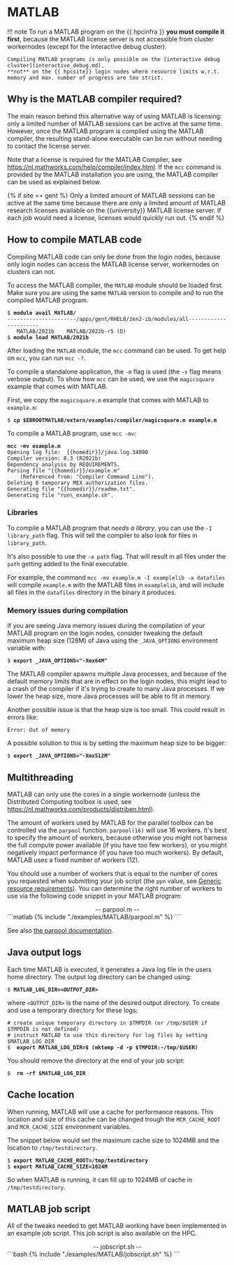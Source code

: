 # MATLAB

!!! note
    To run a MATLAB program on the {{ hpcinfra }} **you must compile it first**,
    because the MATLAB license server is not accessible from cluster workernodes
    (except for the interactive debug cluster).

    Compiling MATLAB programs is only possible on the [interactive debug cluster](interactive_debug.md),
    **not** on the {{ hpcsite}} login nodes where resource limits w.r.t. memory and max. number of progress are too strict.

## Why is the MATLAB compiler required?

The main reason behind this alternative way of using MATLAB is
licensing: only a limited number of MATLAB sessions can be active at the
same time. However, once the MATLAB program is compiled using the MATLAB
compiler, the resulting stand-alone executable can be run without
needing to contact the license server.

Note that a license is required for the MATLAB Compiler, see
<https://nl.mathworks.com/help/compiler/index.html>. If the `mcc`
command is provided by the MATLAB installation you are using, the MATLAB
compiler can be used as explained below.

{% if site == gent %}
Only a limited amount of MATLAB sessions can be active at the same time
because there are only a limited amount of MATLAB research licenses
available on the {{university}} MATLAB license server. If each job would need a
license, licenses would quickly run out.
{% endif %}
## How to compile MATLAB code

Compiling MATLAB code can only be done from the login nodes, because
only login nodes can access the MATLAB license server, workernodes on
clusters can not.

To access the MATLAB compiler, the `MATLAB` module should be loaded
first. Make sure you are using the same `MATLAB` version to compile and
to run the compiled MATLAB program.

<pre><code>$ <b>module avail MATLAB/</b>
----------------------/apps/gent/RHEL8/zen2-ib/modules/all----------------------
   MATLAB/2021b    MATLAB/2022b-r5 (D)
$ <b>module load MATLAB/2021b</b>
</code></pre>

After loading the `MATLAB` module, the `mcc` command can be used. To get
help on `mcc`, you can run `mcc -?`.

To compile a standalone application, the `-m` flag is used (the `-v`
flag means verbose output). To show how `mcc` can be used, we use the
`magicsquare` example that comes with MATLAB.

First, we copy the `magicsquare.m` example that comes with MATLAB to
`example.m`:

<pre><code>$ <b>cp $EBROOTMATLAB/extern/examples/compiler/magicsquare.m example.m</b>
</code></pre>

To compile a MATLAB program, use `mcc -mv`:

<pre><code><b>mcc -mv example.m</b>
Opening log file:  {{homedir}}/java.log.34090
Compiler version: 8.3 (R2021b)
Dependency analysis by REQUIREMENTS.
Parsing file "{{homedir}}/example.m"
	(Referenced from: "Compiler Command Line").
Deleting 0 temporary MEX authorization files.
Generating file "{{homedir}}/readme.txt".
Generating file "run\_example.sh".
</code></pre>

### Libraries

To compile a MATLAB program that *needs a library*, you can use the
`-I library_path` flag. This will tell the compiler to also look for
files in `library_path`.

It's also possible to use the `-a path` flag. That will result in all
files under the `path` getting added to the final executable.

For example, the command `mcc -mv example.m -I examplelib -a datafiles`
will compile `example.m` with the MATLAB files in `examplelib`, and will
include all files in the `datafiles` directory in the binary it
produces.

### Memory issues during compilation

If you are seeing Java memory issues during the compilation of your
MATLAB program on the login nodes, consider tweaking the default maximum
heap size (128M) of Java using the `_JAVA_OPTIONS` environment variable
with:

<pre><code>$ <b>export _JAVA_OPTIONS="-Xmx64M"</b>
</code></pre>

The MATLAB compiler spawns multiple Java processes, and because of the
default memory limits that are in effect on the login nodes, this might
lead to a crash of the compiler if it's trying to create to many Java
processes. If we lower the heap size, more Java processes will be able
to fit in memory.

Another possible issue is that the heap size is too small. This could
result in errors like:

<pre><code>Error: Out of memory
</code></pre>

A possible solution to this is by setting the maximum heap size to be
bigger:

<pre><code>$ <b>export _JAVA_OPTIONS="-Xmx512M"</b>
</code></pre>

## Multithreading

MATLAB can only use the cores in a single workernode (unless the
Distributed Computing toolbox is used, see
<https://nl.mathworks.com/products/distriben.html>).

The amount of workers used by MATLAB for the parallel toolbox can be
controlled via the `parpool` function: `parpool(16)` will use 16
workers. It's best to specify the amount of workers, because otherwise
you might not harness the full compute power available (if you have too
few workers), or you might negatively impact performance (if you have
too much workers). By default, MATLAB uses a fixed number of workers
(12).

You should use a number of workers that is equal to the number of cores
you requested when submitting your job script (the `ppn` value, see [Generic resource requirements](../running_batch_jobs/#generic-resource-requirements)).
You can determine the right number of workers to use via the following
code snippet in your MATLAB program:

<div style="text-align: center;">-- parpool.m --</div>
```matlab
{% include "./examples/MATLAB/parpool.m" %}
```

See also [the parpool
documentation](https://nl.mathworks.com/help/distcomp/parpool.html).

## Java output logs

Each time MATLAB is executed, it generates a Java log file in the users
home directory. The output log directory can be changed using:

<pre><code>$ <b>MATLAB_LOG_DIR=<i>&lt;OUTPUT_DIR&gt;</i></b>
</code></pre>

where `<OUTPUT_DIR>` is the name of the desired output directory. To
create and use a temporary directory for these logs:

<pre><code># create unique temporary directory in $TMPDIR (or /tmp/$USER if
$TMPDIR is not defined)
# instruct MATLAB to use this directory for log files by setting $MATLAB_LOG_DIR
$ <b> export MATLAB_LOG_DIR=$ (mktemp -d -p $TMPDIR:-/tmp/$USER)</b>
</code></pre>

You should remove the directory at the end of your job script:

<pre><code>$ <b> rm -rf $MATLAB_LOG_DIR</b>
</code></pre>

## Cache location

When running, MATLAB will use a cache for performance reasons. This
location and size of this cache can be changed trough the
`MCR_CACHE_ROOT` and `MCR_CACHE_SIZE` environment variables.

The snippet below would set the maximum cache size to 1024MB and the
location to `/tmp/testdirectory`.

<pre><code>$ <b>export MATLAB_CACHE_ROOT=/tmp/testdirectory </b>
$ <b>export MATLAB_CACHE_SIZE=1024M </b>
</code></pre>

So when MATLAB is running, it can fill up to 1024MB of cache in
`/tmp/testdirectory`.

## MATLAB job script

All of the tweaks needed to get MATLAB working have been implemented in
an example job script. This job script is also available on the HPC.
<!-- %TODO: where? -->

<div style="text-align: center;">-- jobscript.sh --</div>
```bash
{% include "./examples/MATLAB/jobscript.sh" %}
```
